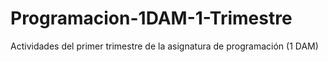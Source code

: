 # Programacion-1DAM-1-Trimestre
Actividades del primer trimestre de la asignatura de programación (1 DAM)
